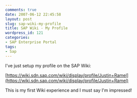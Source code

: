 ```yaml
---
comments: true
date: 2007-06-12 22:45:58
layout: post
slug: sap-wiki-my-profile
title: SAP Wiki - My Profile
wordpress_id: 121
categories:
- SAP Enterprise Portal
tags:
- Sap
---
```


I've just setup my profile on the SAP Wiki:

[https://wiki.sdn.sap.com/wiki/display/profile/Justin+Ramel](https://wiki.sdn.sap.com/wiki/display/profile/Justin+Ramel)

This is my first Wiki experience and I must say I'm impressed!
